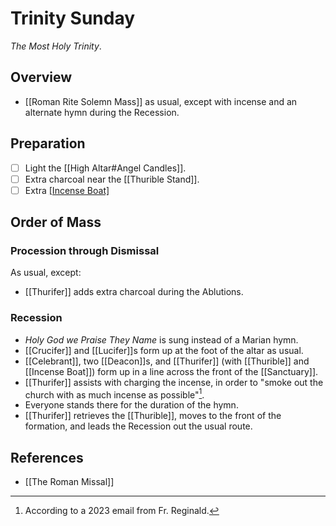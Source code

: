 # Trinity Sunday
_The Most Holy Trinity_.

## Overview
- [[Roman Rite Solemn Mass]] as usual, except with incense and an alternate hymn during the Recession.

## Preparation
- [ ] Light the [[High Altar#Angel Candles]].
- [ ] Extra charcoal near the [[Thurible Stand]].
- [ ] Extra [[Incense Boat]](?)

## Order of Mass

### Procession through Dismissal
As usual, except:

- [[Thurifer]] adds extra charcoal during the Ablutions.

### Recession
- _Holy God we Praise They Name_ is sung instead of a Marian hymn.
- [[Crucifer]] and [[Lucifer]]s form up at the foot of the altar as usual.
- [[Celebrant]], two [[Deacon]]s, and [[Thurifer]] (with [[Thurible]] and [[Incense Boat]]) form up in a line across the front of the [[Sanctuary]].
- [[Thurifer]] assists with charging the incense, in order to "smoke out the church with as much incense as possible"[^email].
- Everyone stands there for the duration of the hymn.
- [[Thurifer]] retrieves the [[Thurible]], moves to the front of the formation, and leads the Recession out the usual route.

[^email]: According to a 2023 email from Fr. Reginald.

## References
- [[The Roman Missal]]